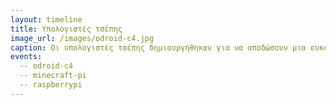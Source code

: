 ```yaml
---
layout: timeline 
title: Υπολογιστές τσέπης
image_url: /images/odroid-c4.jpg
caption: Οι υπολογιστές τσέπης δημιουργήθηκαν για να αποδώσουν μια ευκολία στους χρήστες οι οποίοι αναζητούν κάτι οικονομικό, χωρίς να καταναλώνει πολύ ρεύμα αλλά και να μπορέσει να προγραμματίσει πολύ εύκολα ή ακόμα και να κατασκευάσει πράγματα όπως ας πούμε ένας έξυπνος καθρέφτης.
events:
  -- odroid-c4
  -- minecraft-pi
  -- raspberrypi
---
```

